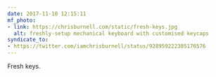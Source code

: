 ```yaml
---
date: 2017-11-10 12:15:11
mf_photo:
- link: https://chrisburnell.com/static/fresh-keys.jpg
  alt: freshly-setup mechanical keyboard with customised keycaps
syndicate_to:
- https://twitter.com/iamchrisburnell/status/928959222385176576
---
```


Fresh keys.
